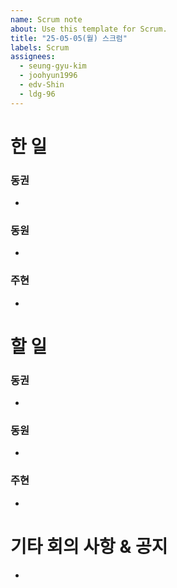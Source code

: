 ```yaml
---
name: Scrum note
about: Use this template for Scrum.
title: "25-05-05(월) 스크럼"
labels: Scrum
assignees:
  - seung-gyu-kim
  - joohyun1996
  - edv-Shin
  - ldg-96
---
```


# 한 일
### 동권
- 

### 동원
- 

### 주현
- 

# 할 일
### 동권
- 

### 동원
- 

### 주현 
- 

# 기타 회의 사항 & 공지
- 
